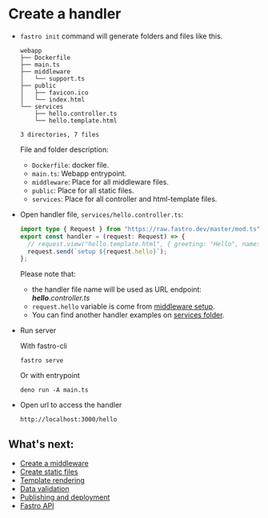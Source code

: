 # Create a handler
- `fastro init` command will generate folders and files like this.
    ```
    webapp
    ├── Dockerfile
    ├── main.ts
    ├── middleware
    │   └── support.ts
    ├── public
    │   ├── favicon.ico
    │   └── index.html
    └── services
        ├── hello.controller.ts
        └── hello.template.html

    3 directories, 7 files
    ```
    
    File and folder description:
    - `Dockerfile`: docker file.
    - `main.ts`: Webapp entrypoint.
    - `middleware`: Place for all middleware files.
    - `public`: Place for all static files.
    - `services`: Place for all controller and html-template files.



- Open handler file, `services/hello.controller.ts`:
    ```ts
    import type { Request } from "https://raw.fastro.dev/master/mod.ts";
    export const handler = (request: Request) => {
      // request.view("hello.template.html", { greeting: "Hello", name: "World" });
      request.send(`setup ${request.hello}`);
    };
    ```

    Please note that: 
    - the handler file name will be used as URL endpoint: ***hello***.*controller.ts*
    - `request.hello` variable is come from [middleware setup](middleware.md).
    - You can find another handler examples on [services folder](../services/readme.md).


- Run server

    With fastro-cli
    ```
    fastro serve
    ```
    Or with entrypoint
    ```
    deno run -A main.ts
    ```

- Open url to access the handler
    ```
    http://localhost:3000/hello
    ```

## What's next:
- [Create a middleware](middleware.md)
- [Create static files](static.md)
- [Template rendering](rendering.md)
- [Data validation](validation.md)
- [Publishing and deployment](deployment.md)
- [Fastro API](api.md)